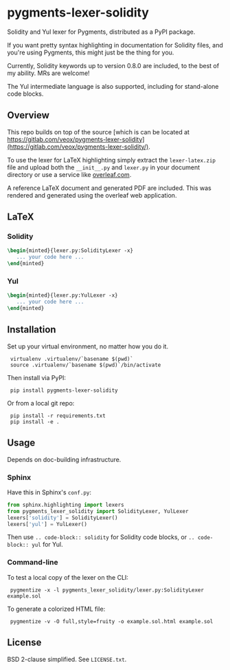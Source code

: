# pygments-lexer-solidity

Solidity and Yul lexer for Pygments, distributed as a PyPI package.

If you want pretty syntax highlighting in documentation for Solidity
files, and you\'re using Pygments, this might just be the thing for you.

Currently, Solidity keywords up to version 0.8.0 are included, to the
best of my ability. MRs are welcome!

The Yul intermediate language is also supported, including for
stand-alone code blocks.

## Overview

This repo builds on top of the source [which is can be located at https://gitlab.com/veox/pygments-lexer-solidity](https://gitlab.com/veox/pygments-lexer-solidity/).

To use the lexer for LaTeX highlighting simply extract the `lexer-latex.zip` file and upload both the `__init__.py` and `lexer.py` in your document directory or use a service like [overleaf.com](https://www.overleaf.com/).

A reference LaTeX document and generated PDF are included. This was rendered and generated using the overleaf web application.

## LaTeX

### Solidity

```latex
\begin{minted}{lexer.py:SolidityLexer -x}
   ... your code here ...
\end{minted}
```

### Yul

```latex
\begin{minted}{lexer.py:YulLexer -x}
   ... your code here ...
\end{minted}
```

## Installation

Set up your virtual environment, no matter how you do it.

``` shell
 virtualenv .virtualenv/`basename $(pwd)`
 source .virtualenv/`basename $(pwd)`/bin/activate
```

Then install via PyPI:

``` shell
 pip install pygments-lexer-solidity
```

Or from a local git repo:

```shell
 pip install -r requirements.txt
 pip install -e .
```

## Usage

Depends on doc-building infrastructure.

### Sphinx

Have this in Sphinx\'s `conf.py`:

```python
from sphinx.highlighting import lexers
from pygments_lexer_solidity import SolidityLexer, YulLexer
lexers['solidity'] = SolidityLexer()
lexers['yul'] = YulLexer()
```

Then use `.. code-block:: solidity` for Solidity code blocks, or
`.. code-block:: yul` for Yul.

### Command-line

To test a local copy of the lexer on the CLI:

``` shell
 pygmentize -x -l pygments_lexer_solidity/lexer.py:SolidityLexer example.sol
```

To generate a colorized HTML file:

```shell
 pygmentize -v -O full,style=fruity -o example.sol.html example.sol
```

## License

BSD 2-clause simplified. See `LICENSE.txt`.
